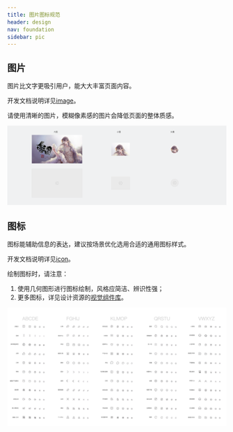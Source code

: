 ```yaml
---
title: 图片图标规范
header: design
nav: foundation
sidebar: pic
---
```


## 图片
图片比文字更吸引用户，能大大丰富页面内容。

开发文档说明详见<a href="https://smartprogram.baidu.com/docs/develop/component/media/#image/" target="_blank">image</a>。

请使用清晰的图片，模糊像素感的图片会降低页面的整体质感。
<div class="m-doc-custom-examples-correct">
	<img src="../../../img/design/foundation/pic/1.png">
</div>

## 图标
图标能辅助信息的表达，建议按场景优化选用合适的通用图标样式。

开发文档说明详见<a href="https://smartprogram.baidu.com/docs/develop/component/base/#icon/" target="_blank">icon</a>。

绘制图标时，请注意：
1. 使用几何图形进行图标绘制，风格应简洁、辨识性强；
2. 更多图标，详见设计资源的[视觉组件库](../../resource/uikit/)。
<div class="m-doc-custom-examples-correct">
	<img src="../../../img/design/foundation/pic/2.png">
</div>
